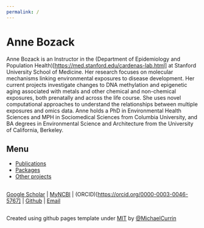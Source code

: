 ```yaml
---
permalink: /
---
```

# **Anne Bozack**

Anne Bozack is an Instructor in the (Department of Epidemiology and Population Health)[https://med.stanford.edu/cardenas-lab.html] at Stanford University School of Medicine. Her research focuses on molecular mechanisms linking environmental exposures to disease development. Her current projects investigate changes to DNA methylation and epigenetic aging associated with metals and other chemical and non-chemical exposures, both prenatally and across the life course. She uses novel computational approaches to understand the relationships between multiple exposures and omics data. Anne holds a PhD in Environmental Health Sciences and MPH in Sociomedical Sciences from Columbia University, and BA degrees in Environmental Science and Architecture from the University of California, Berkeley.

## Menu

- [Publications](publications.md)
- [Packages](packages.md)
- [Other projects](other.md)

##

[Google Scholar](https://scholar.google.com/citations?user=kSzZe7QAAAAJ) | [MyNCBI](https://www.ncbi.nlm.nih.gov/myncbi/anne.bozack.1/bibliography/public/) | (ORCID)[https://orcid.org/0000-0003-0046-5767] | [Github](https://github.com/annebozack) | [Email](mailto:abozack@stanford.edu) 

##

Created using github pages template under [MIT](/LICENSE) by [@MichaelCurrin](https://github.com/MichaelCurrin)


